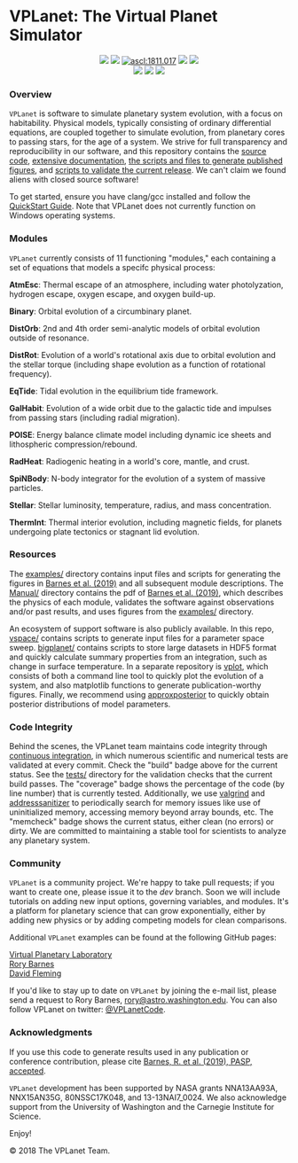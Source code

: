# VPLanet: The Virtual Planet Simulator
<p align="center">
  <a href="https://VirtualPlanetaryLaboratory.github.io/vplanet"><img src="https://img.shields.io/badge/read-the_docs-blue.svg?style=flat"></a>
  <a href="https://arxiv.org/abs/1905.06367"><img src="https://img.shields.io/badge/read-the_paper-7d93c7.svg?style=flat"/></a>
  <a href="http://ascl.net/1811.017"><img src="https://img.shields.io/badge/ascl-1811.017-blue.svg?colorB=262255" alt="ascl:1811.017" /></a>
  <a href="https://raw.github.com/VirtualPlanetaryLaboratory/vplanet/master/LICENSE"><img src="https://img.shields.io/badge/license-MIT-purple.svg"/></a>
  <img src = "https://img.shields.io/badge/platform-Linux_|%20macOS-darkgreen.svg?style=flat"><br>
  <a href="https://travis-ci.com/VirtualPlanetaryLaboratory/vplanet"><img src="https://travis-ci.com/VirtualPlanetaryLaboratory/vplanet.svg?token=jABaFLLgJNHTWSqkT7CM&branch=master"></a>
  <img src = "https://img.shields.io/badge/memcheck-clean-brightgreen.svg?style=flat">
  <img src = "https://img.shields.io/badge/coverage-71%25-red.svg?style=flat">
</p>

### Overview

`VPLanet` is software to simulate planetary system evolution, with a focus on habitability. Physical models, typically consisting of ordinary differential equations, are coupled together to simulate evolution, from planetary cores to passing stars, for the age of a system. We strive for full transparency and reproducibility in our software, and this repository contains the [source code](src), [extensive documentation](https://VirtualPlanetaryLaboratory.github.io/vplanet), [the scripts and files to generate published figures](examples), and [scripts to validate the current release](tests). We can't claim we found aliens with closed source software!

To get started, ensure you have clang/gcc installed and follow the [QuickStart Guide](https://virtualplanetarylaboratory.github.io/vplanet/quickstart.html). Note that VPLanet does not currently function on Windows operating systems.

### Modules

`VPLanet` currently consists of 11 functioning "modules," each containing a set of equations
that models a specifc physical process:

**AtmEsc**: Thermal escape of an atmosphere, including water photolyzation, hydrogen
escape, oxygen escape, and oxygen build-up.

**Binary**: Orbital evolution of a circumbinary planet.

**DistOrb**: 2nd and 4th order semi-analytic models of orbital evolution outside
of resonance.

**DistRot**: Evolution of a world's rotational axis due to orbital evolution and
the stellar torque (including shape evolution as a function of rotational frequency).

**EqTide**: Tidal evolution in the equilibrium tide framework.

**GalHabit**: Evolution of a wide orbit due to the galactic tide and impulses from
passing stars (including radial migration).

**POISE**: Energy balance climate model including dynamic ice sheets and lithospheric
compression/rebound.

**RadHeat**: Radiogenic heating in a world's core, mantle, and crust.

**SpiNBody**: N-body integrator for the evolution of a system of massive particles.

**Stellar**: Stellar luminosity, temperature, radius, and mass concentration.

**ThermInt**: Thermal interior evolution, including magnetic fields, for planets
undergoing plate tectonics or stagnant lid evolution.

### Resources

The [examples/](examples) directory contains input files and scripts for generating the figures in [Barnes et al. (2019)](https://arxiv.org/abs/1905.06367) and all subsequent module descriptions. The [Manual/](Manual) directory contains the pdf of [Barnes et al. (2019)](https://arxiv.org/abs/1905.06367), which describes the physics of each module, validates the software against observations and/or past results, and uses figures from the [examples/](examples) directory.

An ecosystem of support software is also publicly available. In this repo, [vspace/](vspace) contains scripts to generate input files for a parameter space sweep. [bigplanet/](bigplanet) contains scripts to store large datasets in HDF5 format and quickly calculate summary properties from an integration, such as change in surface temperature. In a separate repository is [vplot](https://github.com/VirtualPlanetaryLaboratory/vplot), which consists of both a command line tool to quickly plot the evolution of a system, and also matplotlib functions to generate publication-worthy figures. Finally, we recommend using [approxposterior](https://github.com/dflemin3/approxposterior) to quickly obtain posterior distributions of model parameters.

### Code Integrity

Behind the scenes, the VPLanet team maintains code integrity through [continuous integration](https://travis-ci.org), in which numerous scientific and numerical tests are validated at every commit. Check the "build" badge above for the current status. See the [tests/](tests) directory for the validation checks that the current build passes. The "coverage" badge shows the percentage of the code (by line number) that is currently tested. Additionally, we use [valgrind](http://valgrind.org) and [addresssanitizer](https://github.com/google/sanitizers/wiki/AddressSanitizer) to periodically search for memory issues like use of uninitialized memory, accessing memory beyond array bounds, etc. The "memcheck" badge shows the current status, either clean (no errors) or dirty. We are committed to maintaining a stable tool for scientists to analyze any planetary system.  

### Community

`VPLanet` is a community project. We're happy to take pull requests; if you want to create one, please issue it to the *dev* branch. Soon we will include tutorials on adding new input options, governing variables, and modules. It's a platform for planetary science that can grow exponentially, either by adding new physics or by adding competing models for clean comparisons.

Additional `VPLanet` examples can be found at the following GitHub pages:

[Virtual Planetary Laboratory](https://github.com/VirtualPlanetaryLaboratory) <br />
[Rory Barnes](https://github.com/RoryBarnes) <br />
[David Fleming](https://github.com/dflemin3)

If you'd like to stay up to date on `VPLanet` by joining the e-mail list, please send a request to Rory Barnes, rory@astro.washington.edu. You can also follow VPLanet on twitter: [@VPLanetCode](https://twitter.com/VPLanetCode).

### Acknowledgments

If you use this code to generate results used in any publication or conference contribution, please cite [Barnes, R. et al. (2019), PASP, accepted](https://ui.adsabs.harvard.edu/abs/2019arXiv190506367B/abstract).

`VPLanet` development has been supported by NASA grants NNA13AA93A, NNX15AN35G, 80NSSC17K048, and 13-13NAI7_0024. We also acknowledge support from the University of Washington and the Carnegie Institute for Science.

Enjoy!


© 2018 The VPLanet Team.
